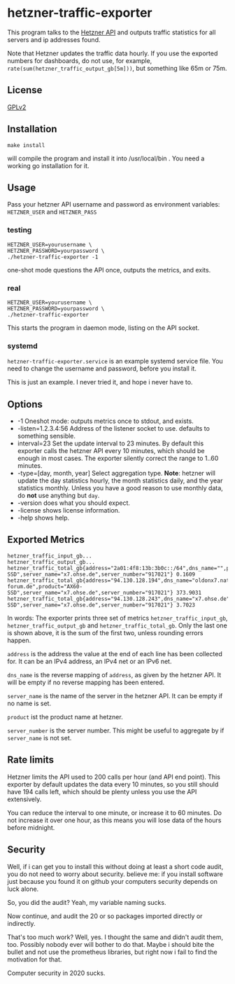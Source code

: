 # hetzner-traffic-exporter

This program talks to the [Hetzner API](https://robot.your-server.de/doc/webservice/en.html) 
and outputs traffic statistics for all servers and ip addresses found.

Note that Hetzner updates the traffic data hourly. If you use the exported numbers for dashboards, do not use, for example, `rate(sum(hetzner_traffic_output_gb[5m]))`, but something like 65m or 75m.

## License

[GPLv2](https://www.ohse.de/uwe/licenses/GPL-2)

## Installation
```
make install
```
will compile the program and install it into /usr/local/bin . You need a working go installation for it.

## Usage

Pass your hetzner API username and password as environment variables: `HETZNER_USER` and `HETZNER_PASS`

### testing
```
HETZNER_USER=yourusername \
HETZNER_PASSWORD=yourpassword \
./hetzner-traffic-exporter -1
```
one-shot mode questions the API once, outputs the metrics, and exits.

### real
```
HETZNER_USER=yourusername \
HETZNER_PASSWORD=yourpassword \
./hetzner-traffic-exporter
```
This starts the program in daemon mode, listing on the API socket.

### systemd
`hetzner-traffic-exporter.service` is an example systemd service file. You need to change the username and password, before you install it.

This is just an example. I never tried it, and hope i never have to.

## Options

* -1 
  Oneshot mode: outputs metrics once to stdout, and exists.
* -listen=1.2.3.4:56
  Address of the listener socket to use. defaults to something sensible.
* interval=23
  Set the update interval to 23 minutes. By default this exporter calls the hetzner API every 10 minutes, which should be enough in most cases.
  The exporter silently correct the range to 1..60 minutes.
* -type=[day, month, year]
  Select aggregation type.
  __Note__: hetzner will update the day statistics hourly, the month statistics daily, and the year statistics monthly.
  Unless you have a good reason to use monthly data, do __not__ use anything but `day`.
* -version
  does what you should expect.
* -license
  shows license information.
* -help
  shows help.


## Exported Metrics 
```
hetzner_traffic_input_gb...
hetzner_traffic_output_gb...
hetzner_traffic_total_gb{address="2a01:4f8:13b:3b0c::/64",dns_name="",product="AX60-SSD",server_name="x7.ohse.de",server_number="917021"} 0.1609
hetzner_traffic_total_gb{address="94.130.128.194",dns_name="oldonx7.naturfotografen-forum.de",product="AX60-SSD",server_name="x7.ohse.de",server_number="917021"} 373.9031
hetzner_traffic_total_gb{address="94.130.128.243",dns_name="x7.ohse.de",product="AX60-SSD",server_name="x7.ohse.de",server_number="917021"} 3.7023
```

In words: The exporter prints three set of metrics `hetzner_traffic_input_gb`, `hetzner_traffic_output_gb` and `hetzner_traffic_total_gb`. Only the last one is shown above, it is the sum of the first two, unless rounding errors happen.

`address` is the address the value at the end of each line has been collected for. It can be an IPv4 address, an IPv4 net or an IPv6 net.

`dns_name` is the reverse mapping of `address`, as given by the hetzner API. It will be empty if no reverse mapping has been entered.

`server_name` is the name of the server in the hetzner API. It can be empty if no name is set.

`product` ist the product name at hetzner.

`server_number` is the server number. This might be useful to aggregate by if `server_name` is not set.

## Rate limits

Hetzner limits the API used to 200 calls per hour (and API end point). This exporter by default updates the data every 10 minutes, so you still should have 194 calls left, which should be plenty unless you use the API extensively.

You can reduce the interval to one minute, or increase it to 60 minutes. Do not increase it over one hour, as this means you will lose data of the hours before midnight.

## Security
Well, if i can get you to install this without doing at least a short code audit, you do not need to worry about security. believe me: if you install software just because you found it on github your computers security depends on luck alone.

So, you did the audit? Yeah, my variable naming sucks.

Now continue, and audit the 20 or so packages imported directly or indirectly.

That's too much work? Well, yes. I thought the same and didn't audit them, too. Possibly nobody ever will bother to do that. Maybe i should bite the bullet and not use the prometheus libraries, but right now i fail to find the motivation for that.

Computer security in 2020 sucks.
